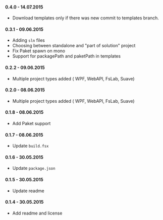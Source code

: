 #### 0.4.0 - 14.07.2015
* Download templates only if there was new commit to templates branch.

#### 0.3.1 - 09.06.2015
* Adding `sln` files
* Choosing between standalone and "part of solution" project
* Fix Paket spawn on mono
* Support for packagePath and paketPath in templates

#### 0.2.2 - 09.06.2015
* Multiple project types added ( WPF, WebAPI, FsLab, Suave)

#### 0.2.0 - 08.06.2015
* Multiple project types added ( WPF, WebAPI, FsLab, Suave)

#### 0.1.8 - 08.06.2015
* Add Paket support

#### 0.1.7 - 08.06.2015
* Update `build.fsx`

#### 0.1.6 - 30.05.2015
* Update `package.json`

#### 0.1.5 - 30.05.2015
* Update readme

#### 0.1.4 - 30.05.2015
* Add readme and license
